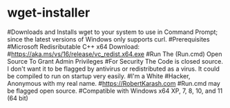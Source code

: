 # wget-installer
#Downloads and Installs wget to your system to use in Command Prompt; since the latest versions of Windows only supports curl.
#Prerequisites
#Microsoft Redisributable C++ x64 Download: 
#https://aka.ms/vs/16/release/vc_redist.x64.exe
#Run The (Run.cmd) Open Source To Grant Admin Privileges
#For Security The Code is closed source. I don't want it to be flagged by antivirus or redistributed as a virus. It could be compiled to run on startup very easily. 
#I'm a White #Hacker, Anonymous with my real name.
#https://RobertKarash.com
#Run.cmd may be flagged open source.
#Compatible with Windows x64 XP, 7, 8, 10, and 11 (64 bit)
